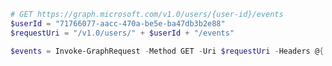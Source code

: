 <!-- markdownlint-disable MD041 -->

```PowerShell
# GET https://graph.microsoft.com/v1.0/users/{user-id}/events
$userId = "71766077-aacc-470a-be5e-ba47db3b2e88"
$requestUri = "/v1.0/users/" + $userId + "/events"

$events = Invoke-GraphRequest -Method GET -Uri $requestUri -Headers @{ Prefer = "outlook.timezone=""Pacific Standard Time""" }
```

